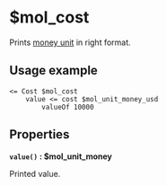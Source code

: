 # $mol_cost

Prints [money unit](../unit/money) in right format.

## Usage example

```tree
<= Cost $mol_cost
	value <= cost $mol_unit_money_usd
		valueOf 10000
```

## Properties

**`value()` : $mol_unit_money**

Printed value.
